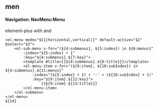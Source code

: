 ## men
#### Navigation: NavMenu Menu
element-plus <el-menu> with <el-submenu> and <el-menu-item>
```
<el-menu mode="${1|horizontal,vertical|}" default-active="$2" @select="$3">
	<el-sub-menu v-for="(${4:submenus}, ${5:index}) in ${6:menus}"
		:index="${5:index} + 1"
		:key="${4:submenus}.${7:key}">
		<template #title>{{${4:submenus}.${8:title}}}</template>
		<el-menu-item v-for="(${9:item}, ${10:subIndex}) in ${4:submenus}.${11:menus}"
			:index="(${5:index} + 1) + '-' + (${10:subIndex} + 1)"
			:key="${9:item}.${12:key}">
				{{${9:item}.${13:title}}}
		</el-menu-item>
	</el-submenu>
</el-menu>
${14}
```